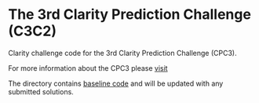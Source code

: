 # The 3rd Clarity Prediction Challenge (C3C2)

Clarity challenge code for the 3rd Clarity Prediction Challenge (CPC3).

For more information about the CPC3 please [visit](https://claritychallenge.github.io/)

The directory contains [baseline code](baseline/README.md) and will be updated with any submitted solutions.
